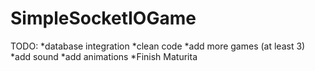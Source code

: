 # SimpleSocketIOGame

TODO:
*database integration
*clean code
*add more games (at least 3)
*add sound
*add animations
*Finish Maturita
